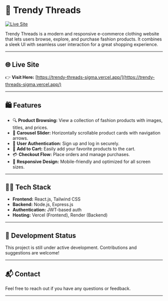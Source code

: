 # 👕 Trendy Threads

[![Live Site](https://img.shields.io/badge/Visit-Live%20Site-green?style=for-the-badge&logo=vercel)](https://trendy-threads-sigma.vercel.app/)

Trendy Threads is a modern and responsive e-commerce clothing website that lets users browse, explore, and purchase fashion products. It combines a sleek UI with seamless user interaction for a great shopping experience.

---

## 🌐 Live Site

👉 **Visit Here:** [https://trendy-threads-sigma.vercel.app/](https://trendy-threads-sigma.vercel.app/)

---

## 🛍️ Features

- 🔍 **Product Browsing:** View a collection of fashion products with images, titles, and prices.
- 🔄 **Carousel Slider:** Horizontally scrollable product cards with navigation arrows.
- 👤 **User Authentication:** Sign up and log in securely.
- 🛒 **Add to Cart:** Easily add your favorite products to the cart.
- 💳 **Checkout Flow:** Place orders and manage purchases.
- 📱 **Responsive Design:** Mobile-friendly and optimized for all screen sizes.

---

## 🧑‍💻 Tech Stack

- **Frontend:** React.js, Tailwind CSS
- **Backend:** Node.js, Express.js
- **Authentication:** JWT-based auth
- **Hosting:** Vercel (Frontend), Render (Backend)

---

## 🚧 Development Status

This project is still under active development. Contributions and suggestions are welcome!

---

## 📬 Contact

Feel free to reach out if you have any questions or feedback.

---
